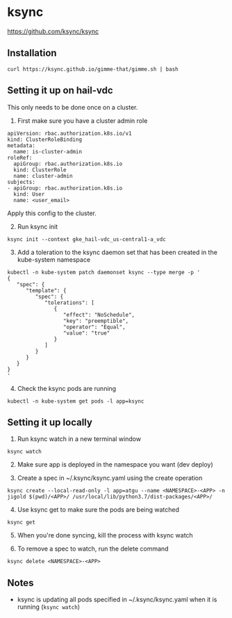 # ksync

https://github.com/ksync/ksync

## Installation

```
curl https://ksync.github.io/gimme-that/gimme.sh | bash
```

## Setting it up on hail-vdc

This only needs to be done once on a cluster.

1. First make sure you have a cluster admin role

```
apiVersion: rbac.authorization.k8s.io/v1
kind: ClusterRoleBinding
metadata:
  name: is-cluster-admin
roleRef:
  apiGroup: rbac.authorization.k8s.io
  kind: ClusterRole
  name: cluster-admin
subjects:
- apiGroup: rbac.authorization.k8s.io
  kind: User
  name: <user_email>
```

Apply this config to the cluster.

2. Run ksync init

```
ksync init --context gke_hail-vdc_us-central1-a_vdc
```

3. Add a toleration to the ksync daemon set that has been created in the kube-system namespace

```
kubectl -n kube-system patch daemonset ksync --type merge -p '
{
   "spec": {
      "template": {
         "spec": {
            "tolerations": [
               {
                  "effect": "NoSchedule",
                  "key": "preemptible",
                  "operator": "Equal",
                  "value": "true"
               }
            ]
         }
      }
   }
}
'
```

4. Check the ksync pods are running

```
kubectl -n kube-system get pods -l app=ksync
```

## Setting it up locally

1. Run ksync watch in a new terminal window

```
ksync watch
```

2. Make sure app is deployed in the namespace you want (dev deploy)

3. Create a spec in ~/.ksync/ksync.yaml using the create operation

```
ksync create --local-read-only -l app=atgu --name <NAMESPACE>-<APP> -n jigold $(pwd)/<APP>/ /usr/local/lib/python3.7/dist-packages/<APP>/
```

4. Use ksync get to make sure the pods are being watched

```
ksync get
```

5. When you're done syncing, kill the process with ksync watch

6. To remove a spec to watch, run the delete command

```
ksync delete <NAMESPACE>-<APP>
```

## Notes

- ksync is updating all pods specified in ~/.ksync/ksync.yaml
when it is running (`ksync watch`)